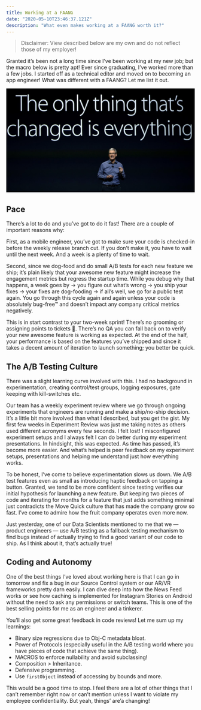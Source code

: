 ```yaml
---
title: Working at a FAANG
date: "2020-05-10T23:46:37.121Z"
description: "What even makes working at a FAANG worth it?"
---
```


> Disclaimer: View described below are my own and do not reflect those of my employer!

Granted it’s been not a long time since I’ve been working at my new job; but the macro below is pretty apt! Ever since graduating, I’ve worked more than a few jobs. I started off as a technical editor and moved on to becoming an app engineer! What was different with a FAANG? Let me list it out.

![Cook](./faang-1.png)

## Pace
There’s a lot to do and you’ve got to do it fast! There are a couple of important reasons why:

First, as a mobile engineer, you’ve got to make sure your code is checked-in before the weekly release branch cut. If you don’t make it, you have to wait until the next week. And a week is a plenty of time to wait.

Second, since we dog-food and do small A/B tests for each new feature we ship; it’s plain likely that your awesome new feature might increase the engagement metrics but regress the startup time. While you debug why that happens, a week goes by → you figure out what’s wrong → you ship your fixes → your fixes are dog-fooding → if all’s well, we go for a public test again. You go through this cycle again and again unless your code is absolutely bug-free™ and doesn’t impact any company critical metrics negatively.

This is in start contrast to your two-week sprint! There’s no grooming or assigning points to tickets 🎫. There’s no QA you can fall back on to verify your new awesome feature is working as expected. At the end of the half, your performance is based on the features you’ve shipped and since it takes a decent amount of iteration to launch something; you better be quick.

## The A/B Testing Culture
There was a slight learning curve involved with this. I had no background in experimentation, creating control/test groups, logging exposures, gate keeping with kill-switches etc.

Our team has a weekly experiment review where we go through ongoing experiments that engineers are running and make a ship/no-ship decision. It’s a little bit more involved than what I described, but you get the gist. My first few weeks in Experiment Review was just me taking notes as others used different acronyms every few seconds. I felt lost! I misconfigured experiment setups and I always felt I can do better during my experiment presentations. In hindsight, this was expected. As time has passed, it’s become more easier. And what’s helped is peer feedback on my experiment setups, presentations and helping me understand just how everything works.

To be honest, I’ve come to believe experimentation slows us down. We A/B test features even as small as introducing haptic feedback on tapping a button. Granted, we tend to be more confident since testing verifies our initial hypothesis for launching a new feature. But keeping two pieces of code and iterating for months for a feature that just adds something minimal just contradicts the Move Quick culture that has made the company grow so fast. I’ve come to admire how the fruit company operates even more now.

Just yesterday, one of our Data Scientists mentioned to me that we — product engineers — use A/B testing as a fallback testing mechanism to find bugs instead of actually trying to find a good variant of our code to ship. As I think about it, that’s actually true!

## Coding and Autonomy

One of the best things I’ve loved about working here is that I can go in tomorrow and fix a bug in our Source Control system or our AR/VR frameworks pretty darn easily. I can dive deep into how the News Feed works or see how caching is implemented for Instagram Stories on Android without the need to ask any permissions or switch teams. This is one of the best selling points for me as an engineer and a tinkerer.

You’ll also get some great feedback in code reviews! Let me sum up my learnings:

- Binary size regressions due to Obj-C metadata bloat.
- Power of Protocols (especially useful in the A/B testing world where you have pieces of code that achieve the same thing).
- MACROS to enforce nullability and avoid subclassing! 
- Composition > Inheritance.
- Defensive programming.
- Use `firstObject` instead of accessing by bounds and more.

This would be a good time to stop. I feel there are a lot of other things that I can’t remember right now or can’t mention unless I want to violate my employee confidentiality. But yeah, things’ are’a changing!


